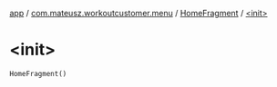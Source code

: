 [app](../../index.md) / [com.mateusz.workoutcustomer.menu](../index.md) / [HomeFragment](index.md) / [&lt;init&gt;](./-init-.md)

# &lt;init&gt;

`HomeFragment()`